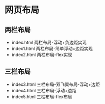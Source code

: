 # 网页布局

## 两栏布局
* index.html 两栏布局-浮动+负边距实现
* index1.html 两栏布局-简单浮动+边距实现
* index2.html 两栏布局-flex实现

## 三栏布局
* index3.html 三栏布局-双飞翼布局-浮动+边距
* index4.html 三栏布局-浮动+边距
* index5.html 三栏布局-flex布局